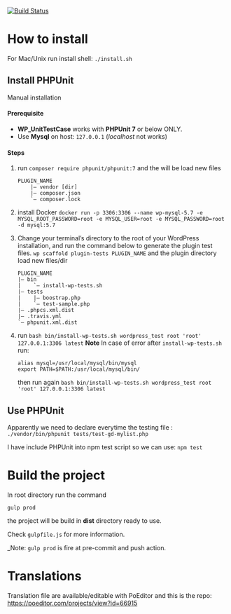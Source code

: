 [![Build Status](https://travis-ci.com/andygi/gd-mylist.svg?branch=master)](https://travis-ci.com/andygi/gd-mylist)

# How to install

For Mac/Unix run install shell: `./install.sh`

## Install PHPUnit

Manual installation

#### Prerequisite
- **WP_UnitTestCase** works with **PHPUnit 7** or below ONLY.
- Use **Mysql** on host: `127.0.0.1` (*localhost* not works)

#### Steps
1. run 
    `composer require phpunit/phpunit:7`
    and the will be load new files
    ```
    PLUGIN_NAME
        |— vendor [dir]
        |— composer.json
        `— composer.lock
    ```

2. install Docker 
    `docker run -p 3306:3306 --name wp-mysql-5.7 -e MYSQL_ROOT_PASSWORD=root -e MYSQL_USER=root -e MYSQL_PASSWORD=root -d mysql:5.7`

3. Change your terminal’s directory to the root of your WordPress installation, and run the command below to generate the plugin test files.
    `wp scaffold plugin-tests PLUGIN_NAME`
    and the plugin directory load new files/dir
    ```
    PLUGIN_NAME
    |— bin
    |    `— install-wp-tests.sh
    |— tests
    |    |— boostrap.php
    |    `— test-sample.php
    |— .phpcs.xml.dist
    |— .travis.yml
    `— phpunit.xml.dist
    ```

4. run
    `bash bin/install-wp-tests.sh wordpress_test root 'root' 127.0.0.1:3306 latest`
    **Note**
    In case of error after `install-wp-tests.sh` run:
    ```
    alias mysql=/usr/local/mysql/bin/mysql
    export PATH=$PATH:/usr/local/mysql/bin/
    ```
    then run again
    `bash bin/install-wp-tests.sh wordpress_test root 'root' 127.0.0.1:3306 latest`

## Use PHPUnit

Apparently we need to declare everytime the testing file :
`./vendor/bin/phpunit tests/test-gd-mylist.php`

I have include PHPUnit into npm test script so we can use:
`npm test`

# Build the project

In root directory run the command 
```
gulp prod
```
the project will be build in **dist** directory ready to use.

Check `gulpfile.js` for more information.

_Note: `gulp prod` is fire at pre-commit and push action.

# Translations

Translation file are available/editable with PoEditor and this is the repo: https://poeditor.com/projects/view?id=66915
